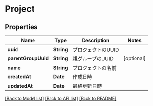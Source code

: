 # Project

## Properties
Name | Type | Description | Notes
------------ | ------------- | ------------- | -------------
**uuid** | **String** | プロジェクトのUUID | 
**parentGroupUuid** | **String** | 親グループのUUID | [optional] 
**name** | **String** | プロジェクトの名前 | 
**createdAt** | **Date** | 作成日時 | 
**updatedAt** | **Date** | 最終更新日時 | 

[[Back to Model list]](../README.md#documentation-for-models) [[Back to API list]](../README.md#documentation-for-api-endpoints) [[Back to README]](../README.md)


